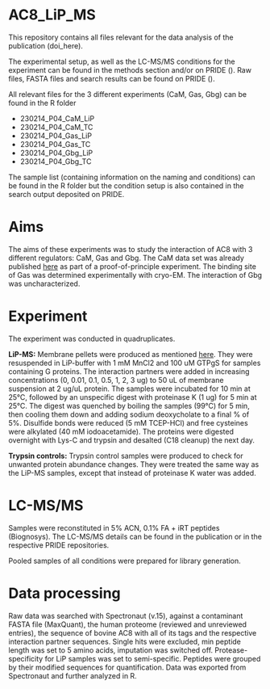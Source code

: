 # AC8_LiP_MS

This repository contains all files relevant for the data analysis of the publication (doi_here). 

The experimental setup, as well as the LC-MS/MS conditions for the experiment can be found in the methods section and/or on PRIDE (). 
Raw files, FASTA files and search results can be found on PRIDE ().

All relevant files for the 3 different experiments (CaM, Gas, Gbg) can be found in the R folder
  * 230214_P04_CaM_LiP
  * 230214_P04_CaM_TC
  * 230214_P04_Gas_LiP
  * 230214_P04_Gas_TC
  * 230214_P04_Gbg_LiP
  * 230214_P04_Gbg_TC 
  
The sample list (containing information on the naming and conditions) can be found in the R folder but the condition setup is also contained in the search output deposited on PRIDE.
 
 # Aims

The aims of these experiments was to study the interaction of AC8 with 3 different regulators: CaM, Gas and Gbg. 
The CaM data set was already published [here](https://www.biorxiv.org/content/10.1101/2023.02.01.522707v1.full.pdf) as part of a proof-of-principle experiment.
The binding site of Gas was determined experimentally with cryo-EM. 
The interaction of Gbg was uncharacterized.
 
 # Experiment 
 
The experiment was conducted in quadruplicates. 

**LiP-MS:** 
Membrane pellets were produced as mentioned [here](https://www.nature.com/articles/s41594-021-00700-8). They were resuspended in LiP-buffer with 1 mM MnCl2 and 100 uM GTPgS for samples containing G proteins.
The interaction partners were added in increasing concentrations (0, 0.01, 0.1, 0.5, 1, 2, 3 ug) to 50 uL of membrane suspension at 2 ug/uL protein.
The samples were incubated for 10 min at 25°C, followed by an unspecific digest with proteinase K (1 ug) for 5 min at 25°C. 
The digest was quenched by boiling the samples (99°C) for 5 min, then cooling them down and adding sodium deoxycholate to a final % of 5%. 
Disulfide bonds were reduced (5 mM TCEP-HCl) and free cysteines were alkylated (40 mM iodoacetamide). 
The proteins were digested overnight with Lys-C and trypsin and desalted (C18 cleanup) the next day.

**Trypsin controls:**
Trypsin control samples were produced to check for unwanted protein abundance changes. They were treated the same way as the LiP-MS samples, except that instead of proteinase K water was added.

# LC-MS/MS
Samples were reconstituted in 5% ACN, 0.1% FA + iRT peptides (Biognosys). 
The LC-MS/MS details can be found in the publication or in the respective PRIDE repositories. 

Pooled samples of all conditions were prepared for library generation. 

# Data processing
Raw data was searched with Spectronaut (v.15), against a contaminant FASTA file (MaxQuant), the human proteome (reviewed and unreviewed entries), the sequence of bovine AC8 with all of its tags and the respective interaction partner sequences. 
Single hits were excluded, min peptide length was set to 5 amino acids, imputation was switched off. Protease-specificity for LiP samples was set to semi-specific. Peptides were grouped by their modified sequences for quantification. 
Data was exported from Spectronaut and further analyzed in R.

